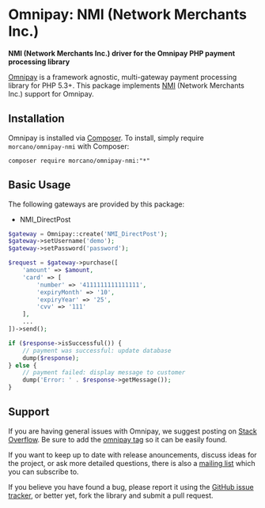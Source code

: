 # Omnipay: NMI (Network Merchants Inc.)

**NMI (Network Merchants Inc.) driver for the Omnipay PHP payment processing library**

[Omnipay](https://github.com/thephpleague/omnipay) is a framework agnostic, multi-gateway payment
processing library for PHP 5.3+. This package implements [NMI](https://www.nmi.com/) (Network Merchants Inc.) support for Omnipay.

## Installation

Omnipay is installed via [Composer](http://getcomposer.org/). To install, simply require `morcano/omnipay-nmi` with Composer:

```
composer require morcano/omnipay-nmi:"*"
```

## Basic Usage

The following gateways are provided by this package:

* NMI_DirectPost

```php
$gateway = Omnipay::create('NMI_DirectPost');
$gateway->setUsername('demo');
$gateway->setPassword('password');

$request = $gateway->purchase([
    'amount' => $amount,
    'card' => [
        'number' => '4111111111111111',
        'expiryMonth' => '10',
        'expiryYear' => '25',
        'cvv' => '111'
    ],
    ...
])->send();

if ($response->isSuccessful()) {
    // payment was successful: update database
    dump($response);
} else {
    // payment failed: display message to customer
    dump('Error: ' . $response->getMessage());
}
```

## Support

If you are having general issues with Omnipay, we suggest posting on
[Stack Overflow](http://stackoverflow.com/). Be sure to add the
[omnipay tag](http://stackoverflow.com/questions/tagged/omnipay) so it can be easily found.

If you want to keep up to date with release anouncements, discuss ideas for the project,
or ask more detailed questions, there is also a [mailing list](https://groups.google.com/forum/#!forum/omnipay) which
you can subscribe to.

If you believe you have found a bug, please report it using the [GitHub issue tracker](https://github.com/thephpleague/omnipay-authorizenet/issues),
or better yet, fork the library and submit a pull request.